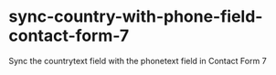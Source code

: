 # sync-country-with-phone-field-contact-form-7
Sync the countrytext field with the phonetext field in Contact Form 7

